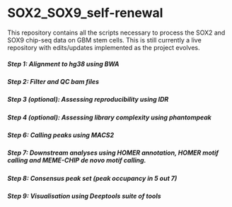 # SOX2_SOX9_self-renewal
This repository contains all the scripts necessary to process the SOX2 and SOX9 chip-seq data on GBM stem cells. This is still currently a live repository with edits/updates implemented as the project evolves.

##### Step 1: Alignment to hg38 using BWA
##### Step 2: Filter and QC bam files
##### Step 3 (optional): Assessing reproducibility using IDR
##### Step 4 (optional): Assessing library complexity using phantompeak
##### Step 6: Calling peaks using MACS2
##### Step 7: Downstream analyses using HOMER annotation, HOMER motif calling and MEME-CHIP de novo motif calling.
##### Step 8: Consensus peak set (peak occupancy in 5 out 7)
##### Step 9: Visualisation using Deeptools suite of tools


